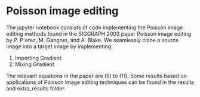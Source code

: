 # Poisson image editing
The jupyter notebook consists of code implementing the Poisson image editing methods found in the SIGGRAPH 2003 paper Poisson image editing by P. P´erez, M. Gangnet, and A. Blake. We seamlessly clone a source image into a target image by implementing:

<ol>
<li> Importing Gradient</li>
<li> Mixing Gradient</li>
</ol>

The relevant equations in the paper are (9) to (11). Some results based on applications of Poisson image editing techniques can be found in the results and extra_results folder. 

